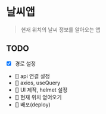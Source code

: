 # 날씨앱

> 현재 위치의 날씨 정보를 알아오는 앱

## TODO

- [x] 경로 설정
- [] api 연결 설정
- [] axios, useQuery
- [] UI 제작, helmet 설정
- [] 현재 위치 얻어오기
- [] 배포(deploy)
